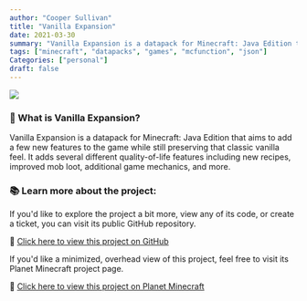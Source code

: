 ```yaml
---
author: "Cooper Sullivan"
title: "Vanilla Expansion"
date: 2021-03-30
summary: "Vanilla Expansion is a datapack for Minecraft: Java Edition that aims to add a few new features to the game while still preserving that classic vanilla feel."
tags: ["minecraft", "datapacks", "games", "mcfunction", "json"]
Categories: ["personal"]
draft: false
---
```


![](/images/vanilla-expansion.png)

### 📖 What is Vanilla Expansion?
Vanilla Expansion is a datapack for Minecraft: Java Edition that aims to add a few new features to the game while still preserving that classic vanilla feel. 
It adds several different quality-of-life features including new recipes, improved mob loot, additional game mechanics, and more.

### 📚 Learn more about the project:
If you'd like to explore the project a bit more, view any of its code, or create a ticket,
you can visit its public GitHub repository.

🔗 [Click here to view this project on GitHub](https://github.com/coopersully/vanilla-expansion)

If you'd like a minimized, overhead view of this project, feel free to visit its Planet Minecraft project page.

🔗 [Click here to view this project on Planet Minecraft](https://www.planetminecraft.com/data-pack/vanilla-expansion)
